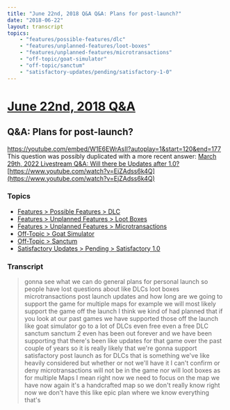```yaml
---
title: "June 22nd, 2018 Q&A Q&A: Plans for post-launch?"
date: "2018-06-22"
layout: transcript
topics:
    - "features/possible-features/dlc"
    - "features/unplanned-features/loot-boxes"
    - "features/unplanned-features/microtransactions"
    - "off-topic/goat-simulator"
    - "off-topic/sanctum"
    - "satisfactory-updates/pending/satisfactory-1-0"
---
```

# [June 22nd, 2018 Q&A](../2018-06-22.md)
## Q&A: Plans for post-launch?
https://youtube.com/embed/W1E6EWrAsII?autoplay=1&start=120&end=177
This question was possibly duplicated with a more recent answer: [March 29th, 2022 Livestream Q&A: Will there be Updates after 1.0?](./yt-EjZAdss6k4Q.md) [https://www.youtube.com/watch?v=EjZAdss6k4Q](https://www.youtube.com/watch?v=EjZAdss6k4Q)


### Topics
* [Features > Possible Features > DLC](../topics/features/possible-features/dlc.md)
* [Features > Unplanned Features > Loot Boxes](../topics/features/unplanned-features/loot-boxes.md)
* [Features > Unplanned Features > Microtransactions](../topics/features/unplanned-features/microtransactions.md)
* [Off-Topic > Goat Simulator](../topics/off-topic/goat-simulator.md)
* [Off-Topic > Sanctum](../topics/off-topic/sanctum.md)
* [Satisfactory Updates > Pending > Satisfactory 1.0](../topics/satisfactory-updates/pending/satisfactory-1-0.md)

### Transcript

> gonna see what we can do general plans for personal launch so people have lost questions about like DLCs loot boxes microtransactions post launch updates and how long are we going to support the game for multiple maps for example we will most likely support the game off the launch I think we kind of had planned that if you look at our past games we have supported those off the launch like goat simulator go to a lot of DLCs even free even a free DLC sanctum sanctum 2 even has been out forever and we have been supporting that there's been like updates for that game over the past couple of years so it is really likely that we're gonna support satisfactory post launch as for DLCs that is something we've like heavily considered but whether or not we'll have it I can't confirm or deny microtransactions will not be in the game nor will loot boxes as for multiple Maps I mean right now we need to focus on the map we have now again it's a handcrafted map so we don't really know right now we don't have this like epic plan where we know everything that's
